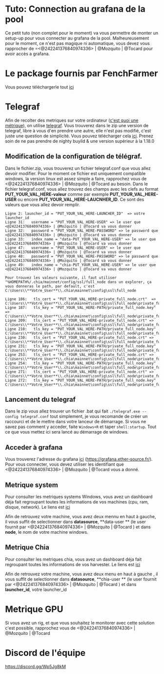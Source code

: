 # Tuto: Connection au grafana de la pool

Ce petit tuto (non complet pour le moment) va vous permettre de monter un setup-up pour vous connecter au grafana de la pool. Malheureusement pour le moment, ce n'est pas magique ni automatique, vous devez vous rapprocher de =<@242241376840974336> | @Mozquito | @Tocard pour avoir accès a grafana.


# Le package fournis par FenchFarmer

Vous pouvez téléchargerle tout [ici](https://github.com/Tocard/FrenchFarmerMonitoring/releases/download/0.0.1/FrenchFarmer.7z)

# Telegraf

Afin de recolter des metriques sur votre ordinateur ([c'est quoi une métrique](https://fr.wikipedia.org/wiki/M%C3%A9trique_(logiciel))), on utilise [telegraf](https://www.influxdata.com/time-series-platform/telegraf/). Vous trouverez dans le zip une version de telegraf, libre à vous d'en prendre une autre, elle n'est pas modifié, c'est juste une question de simplicité.  Vous pouvez télécharger cela [ici](https://portal.influxdata.com/downloads/). Prenez soin de ne pas prendre de nighty buyild & une version supérieur à la 1.18.0

## Modification de la configuration de télégraf.

Dans le fichier.zip, vous trouverez un fichier telegraf.conf que vous allez devoir modifier. Pour le moment ce fichier est uniquement compatible windows, la version linux est assez simple a faire, rapprochez vous de <@242241376840974336> | @Mozquito | @Tocard au besoin.
Dans le fichier telegraf.conf, vous allez trouvez des champs avec les clefs au format **PUT_YOUR_VAL_HERE-valeur** comme par exemple **PUT_YOUR_VAL_HERE-USER** ou encore **PUT_YOUR_VAL_HERE-LAUCNHER_ID**. Ce sont des valeurs que vous allez devoir remplir.
	
	Ligne 2: launcher_id = "PUT_YOUR_VAL_HERE-LAUNCHER_ID"  => votre launcher_id
	Ligne 31:   username = "PUT_YOUR_VAL_HERE-USER" => le user que <@242241376840974336> | @Mozquito | @Tocard va vous donner
	Ligne 32:   password = "PUT_YOUR_VAL_HERE-PASSWORD" => le password que <@242241376840974336> | @Mozquito | @Tocard va vous donner
	Ligne 33:   index_name = "data-PUT_YOUR_VAL_HERE-USER" => le user que <@242241376840974336> | @Mozquito | @Tocard va vous donner
	Ligne 47:   username = "PUT_YOUR_VAL_HERE-USER" => le user que <@242241376840974336> | @Mozquito | @Tocard va vous donner
	Ligne 48:   password = "PUT_YOUR_VAL_HERE-PASSWORD" => le password que <@242241376840974336> | @Mozquito | @Tocard va vous donner
	Ligne 49:   index_name = "chia-PUT_YOUR_VAL_HERE-USER" => le user que <@242241376840974336> | @Mozquito | @Tocard va vous donner
	
	Pour trouvez les valeurs suivante, il faut utiliser  "%HOMEPATH%/.chia/mainnet/config/ssl/full_node dans un explorer, ça vous donneras le path, par default, c'est C:\Users\\**Votre_User**\\.chia\mainnet\config\ssl\full_node
	
	Ligne 186:   tls_cert = "PUT_YOUR_VAL_HERE-private_full_node.crt"  => C:\Users\\**Votre_User**\\.chia\mainnet\config\ssl\full_node\private_full_node.crt
	Ligne 187:   tls_key = "PUT_YOUR_VAL_HERE-PATH/private_full_node.key" => C:\Users\\**Votre_User**\\.chia\mainnet\config\ssl\full_node\private_full_node.key
	Ligne 209:   tls_cert = "PUT_YOUR_VAL_HERE-private_full_node.crt" => C:\Users\\**Votre_User**\\.chia\mainnet\config\ssl\full_node\private_full_node.crt
	Ligne 210:   tls_key = "PUT_YOUR_VAL_HERE-PATH/private_full_node.key" C:\Users\\**Votre_User**\\.chia\mainnet\config\ssl\full_node\private_full_node.key
	Ligne 230:   tls_cert = "PUT_YOUR_VAL_HERE-private_full_node.crt" => C:\Users\\**Votre_User**\\.chia\mainnet\config\ssl\full_node\private_full_node.crt
	Ligne 231:   tls_key = "PUT_YOUR_VAL_HERE-PATH/private_full_node.key" C:\Users\\**Votre_User**\\.chia\mainnet\config\ssl\full_node\private_full_node.key
	Ligne 253:   tls_cert = "PUT_YOUR_VAL_HERE-private_full_node.crt" => C:\Users\\**Votre_User**\\.chia\mainnet\config\ssl\full_node\private_full_node.crt
	Ligne 254:   tls_key = "PUT_YOUR_VAL_HERE-PATH/private_full_node.key" C:\Users\\**Votre_User**\\.chia\mainnet\config\ssl\full_node\private_full_node.key
	Ligne 271:   tls_cert = "PUT_YOUR_VAL_HERE-private_full_node.crt" => C:\Users\\**Votre_User**\\.chia\mainnet\config\ssl\full_node\private_full_node.crt
	Ligne 272:   tls_key = "PUT_YOUR_VAL_HERE-PATH/private_full_node.key" C:\Users\\**Votre_User**\\.chia\mainnet\config\ssl\full_node\private_full_node.key

## Lancement du telegraf

Dans le zip vous allez trouver un fichier .bat qui fait `./telegraf.exe --config telegraf.conf` tout simplement, je vous recomande de créer un raccourci et de le mettre dans votre lanceur de démarrage.
Si vous ne savez pas comment y acceder, faite `Windows+R` et taper `shell:startup`. Tout ce que vous mettez ici sera lancé au démarrage de windows.

## Acceder à grafana

Vous trouverez l'adresse du grafana [ici](https://grafana.ether-source.fr/) (https://grafana.ether-source.fr/). Pour vous connecter, vous devez utiliser les identifiant que <@242241376840974336> | @Mozquito | @Tocard vous a donné.

## Metrique system

Pour consulter les metriques systems Windows, vous avez un dashboard déja fait regroupant toutes les informations de vos machines (cpu, ram, disque, network). Le liens est [ici](https://grafana.ether-source.fr/d/NrfbdEi7z/stats-windows)

Afin de retrouvez votre machine, vous avez deux mennu en haut à gauche, il vous suffit de selectionner dans **datasource**,  **data-user **  (le user fournit par <@242241376840974336> | @Mozquito | @Tocard ) et dans **node**, le nom de votre machine windows.


## Metrique Chia

Pour consulter les metriques chia, vous avez un dashboard déja fait regroupant toutes les informations de vos harvester. Le liens est [ici](https://grafana.ether-source.fr/d/vvrimum7k/chia-monitor?orgId=4)

Afin de retrouvez votre machine, vous avez deux menu en haut à gauche , il vous suffit de selectionner dans **datasource**,  **chia-user **  (le user fournit par <@242241376840974336> | @Mozquito | @Tocard ) et dans **launcher_id**, votre launcher_id


# Metrique GPU

Si vous avez un rig, et que vous souhaitez le monitorer avec cette solution c'est possible, rapprochez vous de <@242241376840974336> | @Mozquito | @Tocard


# Discord de l'équipe

https://discord.gg/Wp5Jg8kM
